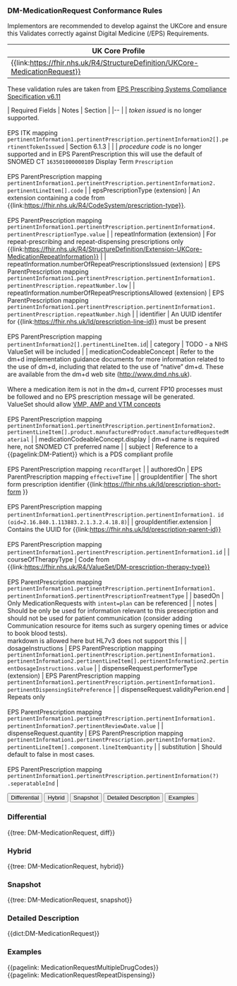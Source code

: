 ### DM-MedicationRequest Conformance Rules

Implementors are recommended to develop against the UKCore and ensure this Validates correctly against Digital Medicine (/EPS) Requirements. 

| UK Core Profile | 
|--
| {{link:https://fhir.nhs.uk/R4/StructureDefinition/UKCore-MedicationRequest}}  |


These validation rules are taken from [EPS Prescribing Systems Compliance Specification v6.11](https://digital.nhs.uk/binaries/content/assets/website-assets/services/electronic-prescription-service/eps-prescribing-system-mvp/eps-prescribing-systems-compliance-specification-v6_11.pdf)



| Required Fields | Notes | Section |
|--
|  | *token issued* is no longer supported. <br><br> EPS ITK mapping `pertinentInformation1.pertinentPrescription.pertinentInformation2[].pertinentTokenIssued` | Section 6.1.3 |
|  | *procedure code* is no longer supported and in EPS ParentPrescription this will use the default of SNOMED CT `163501000000109` Display Term `Prescription` <br><br> EPS ParentPrescription mapping `pertinentInformation1.pertinentPrescription.pertinentInformation2.` `pertinentLineItem[].code` | 
| epsPrescriptionType (extension) | An extension containing a code from {{link:https://fhir.nhs.uk/R4/CodeSystem/prescription-type}}. <br><br> EPS ParentPrescription mapping `pertinentInformation1.pertinentPrescription.pertinentInformation4.` `pertinentPrescriptionType.value` |
| repeatInformation (extension) | For repeat-prescribing and repeat-dispensing prescriptions only {{link:https://fhir.nhs.uk/R4/StructureDefinition/Extension-UKCore-MedicationRepeatInformation}} |
| repeatInformation.numberOfRepeatPrescriptionsIssued (extension) |  EPS ParentPrescription mapping `pertinentInformation1.pertinentPrescription.pertinentInformation1.` `pertinentPrescription.repeatNumber.low`  |
| repeatInformation.numberOfRepeatPrescriptionsAllowed (extension) |  EPS ParentPrescription mapping `pertinentInformation1.pertinentPrescription.pertinentInformation1.` `pertinentPrescription.repeatNumber.high` |
| identifier | An UUID identifer for {{link:https://fhir.nhs.uk/Id/prescription-line-id}} must be present <br><br> EPS ParentPrescription mapping `pertinentInformation2[].pertinentLineItem.id`|
| category | TODO - a NHS ValueSet will be included |
| medicationCodeableConcept | Refer to the dm+d implementation guidance documents for more information related to the use of dm+d, including that related to the use of “native” dm+d. These are available from the dm+d web site (http://www.dmd.nhs.uk). <br> <br> Where a medication item is not in the dm+d, current FP10 processes must be followed and no EPS prescription message will be generated. <br> ValueSet should allow [VMP, AMP and VTM concepts](link:https://developer.nhs.uk/apis/dose-syntax-implementation-1-3-2-alpha/#fast-healthcare-interoperability-resources-fhir-and-interopen)  <br><br> EPS ParentPrescription mapping `pertinentInformation1.pertinentPrescription.pertinentInformation2.` `pertinentLineItem[].product.manufacturedProduct.manufacturedRequestedMaterial` |
| medicationCodeableConcept.display | dm+d name is required here, not SNOMED CT preferred name |
| subject | Reference to a {{pagelink:DM-Patient}} which is a PDS compliant profile <br><br> EPS ParentPrescription mapping `recordTarget` |
| authoredOn | EPS ParentPrescription mapping `effectiveTime` |
| groupIdentifier | The short form prescription identifier {{link:https://fhir.nhs.uk/Id/prescription-short-form }}  <br><br> EPS ParentPrescription mapping `pertinentInformation1.pertinentPrescription.pertinentInformation1.` `id (oid=2.16.840.1.113883.2.1.3.2.4.18.8)`| 
| groupIdentifier.extension | Contains the UUID for {{link:https://fhir.nhs.uk/Id/prescription-parent-id}}  <br><br> EPS ParentPrescription mapping `pertinentInformation1.pertinentPrescription.pertinentInformation1.id` | 
| courseOfTherapyType | Code from {{link:https://fhir.nhs.uk/R4/ValueSet/DM-prescription-therapy-type}} <br><br> EPS ParentPrescription mapping `pertinentInformation1.pertinentPrescription.pertinentInformation1.` `pertinentInformation5.pertinentPrescriptionTreatmentType` |
| basedOn | Only MedicationRequests with `intent=plan` can be referenced  | 
| notes | Should be only be used for information relevant to this presecription and should not be used for patient communication (consider adding Communication resource for items such as surgery opening times or advice to book blood tests). <br> markdown is allowed here but HL7v3 does not support this |
| dosageInstructions | EPS ParentPrescription mapping `pertinentInformation1.pertinentPrescription.pertinentInformation1.` `pertinentInformation2.pertinentLineItem[].pertinentInformation2.pertinentDosageInstructions.value` |
| dispenseRequest.performerType (extension) | EPS ParentPrescription mapping `pertinentInformation1.pertinentPrescription.pertinentInformation1.` `pertinentDispensingSitePreference` |
| dispenseRequest.validityPerion.end | Repeats only <br><br> EPS ParentPrescription mapping `pertinentInformation1.pertinentPrescription.pertinentInformation1.` `pertinentInformation7.pertinentReviewDate.value` |
| dispenseRequest.quantity | EPS ParentPrescription mapping `pertinentInformation1.pertinentPrescription.pertinentInformation2.` `pertinentLineItem[].component.lineItemQuantity` |
| substitution | Should default to false in most cases. <br><br> EPS ParentPrescription mapping `pertinentInformation1.pertinentPrescription.pertinentInformation(?)` `.seperatableInd` |



<div class="tab">
  <button class="tablinks" onclick="openTab(event, 'Differential')">Differential</button>
  <button class="tablinks active" onclick="openTab(event, 'Hybrid')">Hybrid</button>
  <button class="tablinks" onclick="openTab(event, 'Snapshot')">Snapshot</button>
    <button class="tablinks" onclick="openTab(event, 'Detailed Description')">Detailed Description</button>
  <button class="tablinks" onclick="openTab(event, 'Examples')">Examples</button>
</div>
<div id="Differential" class="tabcontent">
  <h3>Differential</h3>
  {{tree: DM-MedicationRequest, diff}}
</div>
<div id="Hybrid" class="tabcontent" style="display:block">
  <h3>Hybrid</h3>
  {{tree: DM-MedicationRequest, hybrid}}
</div>
<div id="Snapshot" class="tabcontent">
  <h3>Snapshot</h3>
  {{tree: DM-MedicationRequest, snapshot}}
</div>
<div id="Detailed Description" class="tabcontent">
  <h3>Detailed Description</h3>
  {{dict:DM-MedicationRequest}}
</div>
<div id="Examples" class="tabcontent">
  <h3>Examples</h3>
  {{pagelink: MedicationRequestMultipleDrugCodes}} <br>
  {{pagelink: MedicationRequestRepeatDispensing}} <br>
</div>
